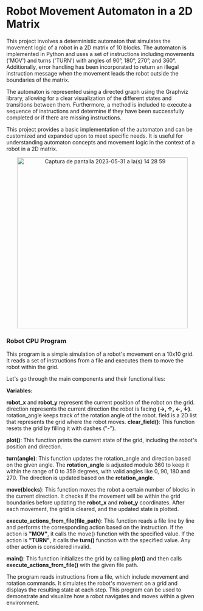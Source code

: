# Robot Movement Automaton in a 2D Matrix

This project involves a deterministic automaton that simulates the movement logic of a robot in a 2D matrix of 10 blocks. The automaton is implemented in Python and uses a set of instructions including movements ('MOV') and turns ('TURN') with angles of 90°, 180°, 270°, and 360°. Additionally, error handling has been incorporated to return an illegal instruction message when the movement leads the robot outside the boundaries of the matrix.

The automaton is represented using a directed graph using the Graphviz library, allowing for a clear visualization of the different states and transitions between them. Furthermore, a method is included to execute a sequence of instructions and determine if they have been successfully completed or if there are missing instructions.

This project provides a basic implementation of the automaton and can be customized and expanded upon to meet specific needs. It is useful for understanding automaton concepts and movement logic in the context of a robot in a 2D matrix.

<p align="center">
<img width="449" alt="Captura de pantalla 2023-05-31 a la(s) 14 28 59" src="https://github.com/Neuvax/ProjectRobin/assets/114161329/c8e0d4c8-3101-4f86-a8c8-29ee13d550fe">
</p>
  
### Robot CPU Program

This program is a simple simulation of a robot's movement on a 10x10 grid. It reads a set of instructions from a file and executes them to move the robot within the grid.

Let's go through the main components and their functionalities:

**Variables:**

**robot_x** and **robot_y** represent the current position of the robot on the grid.
direction represents the current direction the robot is facing **(->, ↑, <-, ↓)**.
rotation_angle keeps track of the rotation angle of the robot.
field is a 2D list that represents the grid where the robot moves.
**clear_field()**: This function resets the grid by filling it with dashes ("-").

**plot()**: This function prints the current state of the grid, including the robot's position and direction.

**turn(angle)**: This function updates the rotation_angle and direction based on the given angle. The **rotation_angle** is adjusted modulo 360 to keep it within the range of 0 to 359 degrees, with valid angles like 0, 90, 180 and 270. The direction is updated based on the **rotation_angle**.

**move(blocks)**: This function moves the robot a certain number of blocks in the current direction. It checks if the movement will be within the grid boundaries before updating the **robot_x** and **robot_y** coordinates. After each movement, the grid is cleared, and the updated state is plotted.

**execute_actions_from_file(file_path)**: This function reads a file line by line and performs the corresponding action based on the instruction. If the action is **"MOV"**, it calls the move() function with the specified value. If the action is **"TURN"**, it calls the **turn()** function with the specified value. Any other action is considered invalid.

**main()**: This function initializes the grid by calling **plot()** and then calls **execute_actions_from_file()** with the given file path.

The program reads instructions from a file, which include movement and rotation commands. It simulates the robot's movement on a grid and displays the resulting state at each step. This program can be used to demonstrate and visualize how a robot navigates and moves within a given environment.
